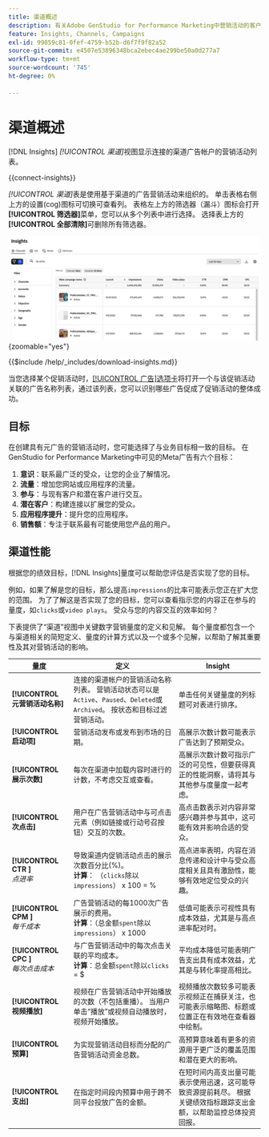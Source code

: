 ```yaml
---
title: 渠道概述
description: 有关Adobe GenStudio for Performance Marketing中营销活动的客户参与、性能、预算和支出的概述，请参阅。
feature: Insights, Channels, Campaigns
exl-id: 99059c81-0fef-4759-b52b-d6f7f9f82a52
source-git-commit: e4507e53896348bca2ebec4ae299be50a0d277a7
workflow-type: tm+mt
source-wordcount: '745'
ht-degree: 0%

---
```


# 渠道概述

[!DNL Insights] _[!UICONTROL 渠道]_&#x200B;视图显示连接的渠道广告帐户的营销活动列表。

{{connect-insights}}

_[!UICONTROL 渠道]_&#x200B;表是使用基于渠道的广告营销活动来组织的。 单击表格右侧上方的设置(cog)图标可切换可查看列。 表格左上方的筛选器（漏斗）图标会打开&#x200B;**[!UICONTROL 筛选器]**&#x200B;菜单，您可以从多个列表中进行选择。 选择表上方的&#x200B;**[!UICONTROL 全部清除]**&#x200B;可删除所有筛选器。

![渠道筛选器和表](/help/assets/insights-channels-filter.png){zoomable="yes"}

{{$include /help/_includes/download-insights.md}}

当您选择某个促销活动时，[[!UICONTROL 广告]选项卡](ads.md)将打开一个与该促销活动关联的广告名称列表，通过该列表，您可以识别哪些广告促成了促销活动的整体成功。

## 目标

在创建具有元广告的营销活动时，您可能选择了与业务目标相一致的目标。 在GenStudio for Performance Marketing中可见的Meta广告有六个目标：

1. **意识**：联系最广泛的受众，让您的企业了解情况。
1. **流量**：增加您网站或应用程序的流量。
1. **参与**：与现有客户和潜在客户进行交互。
1. **潜在客户**：构建连接以扩展您的受众。
1. **应用程序提升**：提升您的应用程序。
1. **销售额**：专注于联系最有可能使用您产品的用户。

## 渠道性能

根据您的绩效目标，[!DNL Insights]量度可以帮助您评估是否实现了您的目标。

例如，如果了解是您的目标，那么提高`impressions`的比率可能表示您正在扩大您的范围。 为了了解这是否实现了您的目标，您可以查看指示您的内容正在参与的量度，如`clicks`或`video plays`。 受众与您的内容交互的效率如何？

下表提供了“渠道”视图中关键数字营销量度的定义和见解。 每个量度都包含一个与渠道相关的简短定义、量度的计算方式以及一个或多个见解，以帮助了解其重要性及其对营销活动的影响。

| 量度 | 定义 | Insight |
| ----------- | ----------------------------- | -------------------------------- |
| **[!UICONTROL 元营销活动名称]** | 连接的渠道帐户的营销活动名称列表。 营销活动状态可以是`Active`、`Paused`、`Deleted`或`Archived`。 按状态和目标过滤营销活动。 | 单击任何关键量度的列标题可对表进行排序。 |
| **[!UICONTROL 启动项]** | 营销活动发布或发布到市场的日期。 | 高展示次数计数可能表示广告达到了预期受众。 |
| **[!UICONTROL 展示次数]** | 每次在渠道中加载内容时进行的计数，不考虑交互或查看。 | 高展示次数计数可指示广泛的可见性，但要获得真正的性能洞察，请将其与其他参与度量度一起考虑。 |
| **[!UICONTROL 次点击]** | 用户在广告营销活动中与可点击元素（例如链接或行动号召按钮）交互的次数。 | 高点击数表示对内容非常感兴趣并参与其中，这可能有效并影响合适的受众。 |
| **[!UICONTROL CTR ]**<br>_点进率_ | 导致渠道内促销活动点击的展示次数百分比(%)。<br>**计算**： （`clicks`除以`impressions`） x 100 = % | 高点进率表明，内容在消息传递和设计中与受众高度相关且具有激励性，能够有效地定位受众的兴趣。 |
| **[!UICONTROL CPM ]**<br>_每千成本_ | 广告营销活动的每1000次广告展示的费用。 <br>**计算**：（总金额`spent`除以`impressions`） x 1000 | 低值可能表示可视性具有成本效益，尤其是与高点进率配对时。 |
| **[!UICONTROL CPC ]**<br>_每次点击成本_ | 与广告营销活动中的每次点击关联的平均成本。<br>**计算**：总金额`spent`除以`clicks` = $ | 平均成本降低可能表明广告支出具有成本效益，尤其是与转化率提高相比。 |
| **[!UICONTROL 视频播放]** | 视频在广告营销活动中开始播放的次数（不包括重播）。 当用户单击“播放”或视频自动播放时，视频开始播放。 | 视频播放次数较多可能表示视频正在捕获关注，也可能表示缩略图、标题或位置正在有效地在查看器中绘制。 |
| **[!UICONTROL 预算]** | 为实现营销活动目标而分配的广告营销活动资金总数。 | 高预算意味着有更多的资源用于更广泛的覆盖范围和潜在更大的影响。 |
| **[!UICONTROL 支出]** | 在指定时间段内预算中用于跨不同平台投放广告的金额。 | 在短时间内高支出量可能表示使用迅速，这可能导致资源提前耗尽。 根据关键绩效指标跟踪支出金额，以帮助监控总体投资回报。 |

